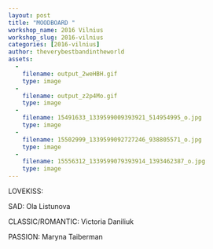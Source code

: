 ```yaml
---
layout: post
title: "MOODBOARD "
workshop_name: 2016 Vilnius
workshop_slug: 2016-vilnius
categories: [2016-vilnius]
author: theverybestbandintheworld 
assets:
  -
    filename: output_2weHBH.gif
    type: image
  -
    filename: output_z2p4Mo.gif
    type: image
  -
    filename: 15491633_1339599009393921_514954995_o.jpg
    type: image
  -
    filename: 15502999_1339599092727246_938805571_o.jpg
    type: image
  -
    filename: 15556312_1339599079393914_1393462387_o.jpg
    type: image
---
```

LOVEKISS:

SAD: Ola Listunova

CLASSIC/ROMANTIC: Victoria Daniliuk

PASSION: Maryna Taiberman
